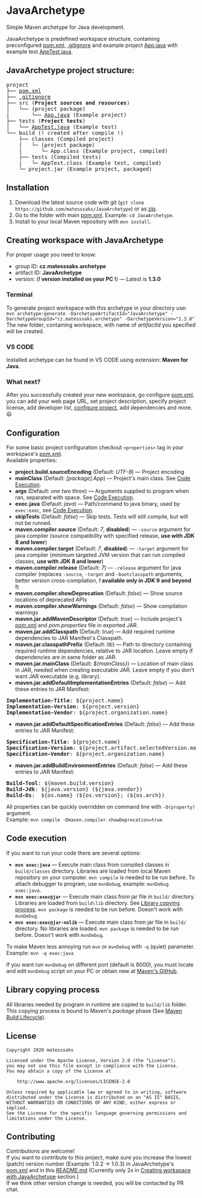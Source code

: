 # JavaArchetype
Simple Maven archetype for Java development.

JavaArchetype is predefined workspace structure, containing preconfigured [pom.xml][pom], [.gitignore](src/archetype-resources/.gitignore) and example project [App.java](src/archetype-resources/src/App.java) with example test [AppTest.java](src/archetype-resources/tests/AppTest.java).

## JavaArchetype project structure:
<pre>
project
├── <a href="src/archetype-resources/pom.xml">pom.xml</a>
├── <a href="src/archetype-resources/.gitignore">.gitignore</a>
├── src (<b>Project sources and resources</b>)
│   └── (project package)
|       └── <a href="src/archetype-resources/src/App.java">App.java</a> (Example project)
├── tests (<b>Project tests</b>)
│   └── <a href="src/archetype-resources/tests/AppTest.java">AppTest.java</a> (Example test)
└── build (! created after compile !)
    ├── classes (Compiled project)
    |   └─ (project package)
    |      └─ App.class (Example project, compiled)
    ├── tests (Compiled tests)
    |   └─ AppTest.class (Example test, compiled)
    └─ project.jar (Example project, packaged)
</pre>

## Installation
1. Download the latest source code with git (`git clone https://github.com/matesssaks/JavaArchetype`) or as [zip](https://github.com/matesssaks/JavaArchetype/archive/main.zip).
2. Go to the folder with main [pom.xml](pom.xml). Example: `cd JavaArchetype`.
3. Install to your local Maven repository with `mvn install`.

## Creating workspace with JavaArchetype
For proper usage you need to know:
- group ID: **cz.matesssaks.archetype**
- artifact ID: **JavaArchetype**
- version: (**! version installed on your PC !**) — Latest is **1.3.0**

### Terminal
To generate project workspace with this archetype in your directory use:\
`mvn archetype:generate -DarchetypeArtifactId="JavaArchetype" -DarchetypeGroupId="cz.matesssaks.archetype" -DarchetypeVersion="1.3.0"`\
The new folder, containing workspace, with name of *artifactId* you specified will be created. 

### VS CODE
Installed archetype can be found in VS CODE using extension: **Maven for Java**.

### What next?
After you successfully created your new workspace, go configure [pom.xml][pom], you can add your web page URL, set project description, specify project license, add developer list, [configure project](#configuration), add dependencies and more. :smiley:

## Configuration
For some basic project configuration checkout `<properties>` tag in your workspace's [pom.xml][pom].\
Available properties:
- **project.build.sourceEncoding** (Default: *UTF-8*) — Project encoding
- **mainClass** (Default: *[package].App*) — Project's main class. See [Code Execution](#code-execution).
- **args** (Default: *one two three*) — Arguments supplied to program when ran, separated with space. See [Code Execution](#code-execution).
- **exec.java** (Default: *java*) — Path/command to java binary, used by `exec:exec`, see [Code Execution](#code-execution).
- **skipTests** (Default: *false*) — Skip tests. Tests will still compile, but will not be runned.
- **maven.compiler.source** (Default: *7*, **disabled**) — `-source` argument for java compiler (source compatibility with specified release, **use with JDK 8 and lower**)
- **maven.compiler.target** (Default: *7*, **disabled**) — `-target` argument for java compiler (minimum targeted JVM version that can run compiled classes, **use with JDK 8 and lower**)
- **maven.compiler.release** (Default: *7*) — `-release` argument for java compiler (replaces `-source`, `-target` and `-bootclasspath` arguments, better version cross-compilation, **! available only in JDK 9 and beyond !**)
- **maven.compiler.showDeprecation** (Default: *false*) — Show source locations of deprecated APIs
- **maven.compiler.showWarnings** (Default: *false*) — Show compilation warnings
- **maven.jar.addMavenDescriptor** (Default: *true*) — Include project's [pom.xml](pom) and *pom.properties* file in exported JAR.
- **maven.jar.addClasspath** (Default: *true*) — Add required runtime dependencies to JAR Manifest's Classpath.
- **maven.jar.classpathPrefix** (Default: *lib*) — Path to directory containing required runtime dependencies, relative to JAR location. Leave empty if dependencies are in same folder as JAR.
- **maven.jar.mainClass** (Default: *${mainClass}*) — Location of main class in JAR, needed when creating executable JAR. Leave empty if you don't want JAR executable (e.g. library).
- **maven.jar.addDefaultImplementationEntries** (Default: *false*) — Add these entries to JAR Manifest:
<pre>
<b>Implementation-Title</b>: ${project.name}
<b>Implementation-Version</b>: ${project.version}
<b>Implementation-Vendor</b>: ${project.organization.name}
</pre>
- **maven.jar.addDefaultSpecificationEntries** (Default: *false*) — Add these entries to JAR Manifest:
<pre>
<b>Specification-Title</b>: ${project.name}
<b>Specification-Version</b>: ${project.artifact.selectedVersion.majorVersion}.${project.artifact.selectedVersion.minorVersion}
<b>Specification-Vendor</b>: ${project.organization.name}
</pre>
- **maven.jar.addBuildEnvironmentEntries** (Default: *false*) — Add these entries to JAR Manifest:
<pre>
<b>Build-Tool</b>: ${maven.build.version}
<b>Build-Jdk</b>: ${java.version} (${java.vendor})
<b>Build-Os</b>:  ${os.name} (${os.version}; (${os.arch})
</pre>

All properties can be quickly overridden on command line with `-D(property)` argument.\
Example: `mvn compile -Dmaven.compiler.showDeprecation=true`

## Code execution
If you want to run your code there are several options:
- **`mvn exec:java`** — Execute main class from compiled classes in `build/classes` directory. Libraries are loaded from local Maven repository on your computer. `mvn compile` is needed to be run before. To attach debugger to program, use `mvnDebug`, example: `mvnDebug exec:java`.
- **`mvn exec:exec@jar`** — Execute main class from jar file in `build/` directory. Libraries are loaded from `build\lib` directory. See [Library copying process](#library-copying-process). `mvn package` is needed to be run before. Doesn't work with `mvnDebug`.
- **`mvn exec:exec@jar-nolib`** — Execute main class from jar file in `build/` directory. No libraries are loaded. `mvn package` is needed to be run before. Doesn't work with `mvnDebug`.

To make Maven less annoying run `mvn` or `mvnDebug` with `-q` (quiet) parameter. Example: `mvn -q exec:java`

If you want run `mvnDebug` on different port (default is 8000), you must locate and edit `mvnDebug` script on your PC or obtain new at [Maven's GitHub](https://github.com/apache/maven/tree/master/apache-maven/src/assembly/maven/bin).

## Library copying process
All libraries needed by program in runtime are copied to `build/lib` folder. This copying process is bound to Maven's *package* phase (See [Maven Build Lifecycle](https://maven.apache.org/guides/introduction/introduction-to-the-lifecycle.html)).

## License
```
Copyright 2020 matesssaks

Licensed under the Apache License, Version 2.0 (the "License");
you may not use this file except in compliance with the License.
You may obtain a copy of the License at

    http://www.apache.org/licenses/LICENSE-2.0

Unless required by applicable law or agreed to in writing, software
distributed under the License is distributed on an "AS IS" BASIS,
WITHOUT WARRANTIES OR CONDITIONS OF ANY KIND, either express or implied.
See the License for the specific language governing permissions and
limitations under the License.
```

## Contributing
Contributions are welcome!\
If you want to contribute to this project, make sure you increase the lowest (patch) version number (Example: 1.0.2 -> 1.0.3) in JavaArchetype's [pom.xml](pom.xml) and in this [README.md](README.md) (Currently only 2x in [Creating workspace with JavaArchetype](#creating-workspace-with-javaarchetype) section.)\
If we think other version change is needed, you will be contacted by PR chat.

[pom]: src/archetype-resources/pom.xml